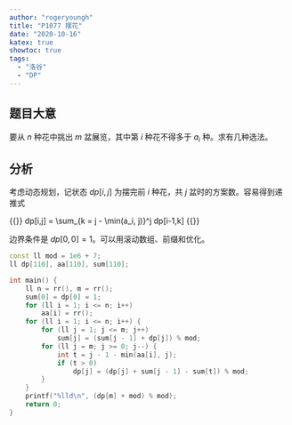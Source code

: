 ```yaml
---
author: "rogeryoungh"
title: "P1077 摆花"
date: "2020-10-16"
katex: true
showtoc: true
tags: 
  - "洛谷"
  - "DP"
---
```


## 题目大意

要从 $n$ 种花中挑出 $m$ 盆展览，其中第 $i$ 种花不得多于 $a_i$ 种。求有几种选法。

## 分析

考虑动态规划，记状态 $dp[i,j]$ 为摆完前 $i$ 种花，共 $j$ 盆时的方案数。容易得到递推式

{{<display-math>}}
dp[i,j] = \sum_{k = j - \min(a_i, j)}^j dp[i-1,k]
{{</display-math>}}

边界条件是 $dp[0,0] = 1$。可以用滚动数组、前缀和优化。

```cpp
const ll mod = 1e6 + 7;
ll dp[110], aa[110], sum[110];

int main() {
    ll n = rr(), m = rr();
    sum[0] = dp[0] = 1;
    for (ll i = 1; i <= n; i++)
        aa[i] = rr();
    for (ll i = 1; i <= n; i++) {
        for (ll j = 1; j <= m; j++)
            sum[j] = (sum[j - 1] + dp[j]) % mod;
        for (ll j = m; j >= 0; j--) {
            int t = j - 1 - min(aa[i], j);
            if (t > 0)
                dp[j] = (dp[j] + sum[j - 1] - sum[t]) % mod;
        }
    }
    printf("%lld\n", (dp[m] + mod) % mod);
    return 0;
}
```
